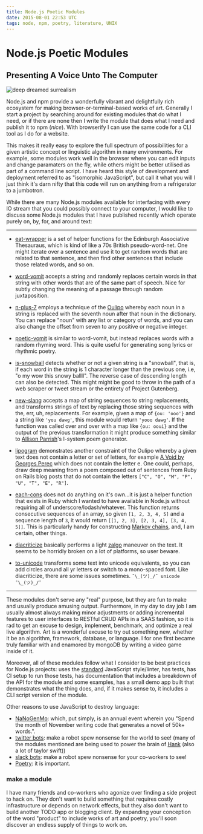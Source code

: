 ```yaml
---
title: Node.js Poetic Modules
date: 2015-08-01 22:53 UTC
tags: node, npm, poetry, literature, UNIX
---
```


# Node.js Poetic Modules
## Presenting A Voice Unto The Computer

![deep dreamed surrealism](surreal.png)


Node.js and npm provide a wonderfully vibrant and delightfully rich ecosystem for making browser-or-terminal-based works of art. Generally I start a project by searching around for existing modules that do what I need, or if there are none then I write the module that does what I need and publish it to npm (*nice*). With browserify I can use the same code for a CLI tool as I do for a website. 

This makes it really easy to explore the full spectrum of possibilities for a given artistic concept or linguistic algorithm in many environments. For example, some modules work well in the browser where you can edit inputs and change paramaters on the fly, while others might be better utilised as part of a command line script. I have heard this style of development and deployment referred to as "isomorphic JavaScript", but call it what you will I just think it's darn nifty that this code will run on anything from a refrigerator to a jumbotron. 

While there are many Node.js modules available for interfacing with every IO stream that you could possibly connect to your computer, I would like to discuss some Node.js modules that I have published recently which operate purely on, by, for, and around text:

----------------

- [eat-wrapper](https://github.com/coleww/eat-wrapper) is a set of helper functions for the Edinburgh Associative Thesauraus, which is kind of like a 70s British pseudo-word-net. One might iterate over a sentence and use it to get random words that are related to that sentence, and then find other sentences that include those related words, and so on.

- [word-vomit](https://github.com/coleww/word-vomit) accepts a string and randomly replaces certain words in that string with other words that are of the same part of speech. Nice for subtly changing the meaning of a passage through random juxtaposition.

- [n-plus-7](https://github.com/coleww/n-plus-7) employs a technique of the [Oulipo](https://en.wikipedia.org/wiki/Oulipo) whereby each noun in a string is replaced with the seventh noun after that noun in the dictionary. You can replace "noun" with any list or category of words, and you can also change the offset from seven to any positive or negative integer.

- [poetic-vomit](https://github.com/coleww/poetic-vomit) is similar to word-vomit, but instead replaces words with a random rhyming word. This is quite useful for generating song lyrics or rhythmic poetry.

- [is-snowball](https://github.com/coleww/is-snowball) detects whether or not a given string is a "snowball", that is, if each word in the string is 1 character longer than the previous one, i.e, "o my wow this snowy ballll". The reverse case of descending length can also be detected. This might might be good to throw in the path of a web scraper or tweet stream or the entirety of Project Gutenberg.

- [new-slang](https://github.com/coleww/new-slang) accepts a map of string sequences to string replacements, and transforms strings of text by replacing those string sequences with the, err, uh, replacements. For example, given a map of `{ou: 'ooo'}` and a string like `'you dawg'`, this module would return `'yooo dawg'`. If the function was called over and over with a map like `{ou: ooui}` and the output of the previous transformation it might produce something similar to [Allison Parrish](https://github.com/aparrish/linear-lsystem-poetry)'s l-system poem generator.

- [lipogram](https://github.com/coleww/lipogram) demonstrates another constraint of the Oulipo whereby a given text does not contain a letter or set of letters, for example [A Void by Georges Perec](https://en.wikipedia.org/wiki/A_Void) which does not contain the letter e. One could, perhaps, draw deep meaning from a poem composed out of sentences from Ruby on Rails blog posts that do not contain the letters `["C", "O", "M", "P", "U", "T", "E", "R"]`.

- [each-cons](https://github.com/coleww/each-cons) does not do anything on it's own...it is just a helper function that exists in Ruby which I wanted to have available in Node.js without requiring all of underscore/lodash/whatever. This function returns consecutive sequences of an array, so given `[1, 2, 3, 4, 5]` and a sequence length of `3`, it would return `[[1, 2, 3], [2, 3, 4], [3, 4, 5]]`. This is particularly handy for constructing [Markov chains](https://www.khanacademy.org/computing/computer-science/informationtheory/moderninfotheory/v/markov_chains), and, I am certain, other things.

- [diacriticize](https://github.com/coleww/diacriticize) basically performs a light [zalgo](http://www.eeemo.net/) maneuver on the text. It seems to be horridly broken on a lot of platforms, so user beware.

- [to-unicode](https://github.com/coleww/to-unicode) transforms some text into unicode equivalents, so you can add circles around all yr letters or switch to a mono-spaced font. Like diacriticize, there are some issues sometimes.  `¯\_(ツ)_/¯ unicode  ¯\_(ツ)_/¯`

---------------------------

These modules don't serve any "real" purpose, but they are fun to make and usually produce amusing output. Furthermore, in my day to day job I am usually almost always making minor adjustments or adding incremental features to user interfaces to RESTful CRUD APIs in a SAAS fashion, so it is rad to get an excuse to design, implement, benchmark, and optimize a real live algorithm. Art is a wonderful excuse to try out something new, whether it be an algorithm, framework, database, or language. I for one first became truly familiar with and enamored by mongoDB by writing a video game inside of it.

Moreover, all of these modules follow what I consider to be best practices for Node.js projects: uses the [standard](https://github.com/feross/standard) JavaScript style/linter, has tests, has CI setup to run those tests, has documentation that includes a breakdown of the API for the module and some examples, has a small demo app built that demonstrates what the thing does, and, if it makes sense to, it includes a CLI script version of the module. 

Other reasons to use JavaScript to destroy language:

- [NaNoGenMo](https://github.com/dariusk/NaNoGenMo): which, put simply, is an annual event wherein you "Spend the month of November writing code that generates a novel of 50k+ words.".
- [twitter bots](http://tinysubversions.com/2013/09/how-to-make-a-twitter-bot/): make a robot spew nonsense for the world to see! (many of the modules mentioned are being used to power the brain of [Hank](https://twitter.com/pataphysyllabus) (also a lot of taylor swift))
- [slack bots](http://blog.somewhatabstract.com/2015/03/02/writing-a-simple-slack-bot-with-Node.js-slack-client/): make a robot spew nonsense for your co-workers to see! 
- [Poetry](http://www.tcf.ua.edu/Classes/Jbutler/T340/SurManifesto/ManifestoOfSurrealism.htm): it is important.

### make a module

I have many friends and co-workers who agonize over finding a side project to hack on. They don't want to build something that requires costly infrastructure or depends on network effects, but they also don't want to build another TODO app or blogging client. By expanding your conception of the word "product" to include works of art and poetry, you'll soon discover an endless supply of things to work on. 
